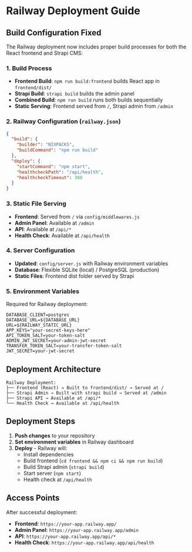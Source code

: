 # Railway Deployment Guide

## Build Configuration Fixed

The Railway deployment now includes proper build processes for both the React frontend and Strapi CMS:

### 1. Build Process
- **Frontend Build**: `npm run build:frontend` builds React app in `frontend/dist/`
- **Strapi Build**: `strapi build` builds the admin panel
- **Combined Build**: `npm run build` runs both builds sequentially
- **Static Serving**: Frontend served from `/`, Strapi admin from `/admin`

### 2. Railway Configuration (`railway.json`)
```json
{
  "build": {
    "builder": "NIXPACKS",
    "buildCommand": "npm run build"
  },
  "deploy": {
    "startCommand": "npm start",
    "healthcheckPath": "/api/health",
    "healthcheckTimeout": 300
  }
}
```

### 3. Static File Serving
- **Frontend**: Served from `/` via `config/middlewares.js`
- **Admin Panel**: Available at `/admin`
- **API**: Available at `/api/*`
- **Health Check**: Available at `/api/health`

### 4. Server Configuration
- **Updated**: `config/server.js` with Railway environment variables
- **Database**: Flexible SQLite (local) / PostgreSQL (production)
- **Static Files**: Frontend dist folder served by Strapi

### 5. Environment Variables
Required for Railway deployment:

```env
DATABASE_CLIENT=postgres
DATABASE_URL=${DATABASE_URL}
URL=${RAILWAY_STATIC_URL}
APP_KEYS="your-secret-keys-here"
API_TOKEN_SALT=your-token-salt
ADMIN_JWT_SECRET=your-admin-jwt-secret
TRANSFER_TOKEN_SALT=your-transfer-token-salt
JWT_SECRET=your-jwt-secret
```

## Deployment Architecture

```
Railway Deployment:
├── Frontend (React) → Built to frontend/dist/ → Served at /
├── Strapi Admin → Built with strapi build → Served at /admin
├── Strapi API → Available at /api/*
└── Health Check → Available at /api/health
```

## Deployment Steps

1. **Push changes** to your repository
2. **Set environment variables** in Railway dashboard
3. **Deploy** - Railway will:
   - Install dependencies
   - Build frontend (`cd frontend && npm ci && npm run build`)
   - Build Strapi admin (`strapi build`)
   - Start server (`npm start`)
   - Health check at `/api/health`

## Access Points

After successful deployment:
- **Frontend**: `https://your-app.railway.app/`
- **Admin Panel**: `https://your-app.railway.app/admin`
- **API**: `https://your-app.railway.app/api/*`
- **Health Check**: `https://your-app.railway.app/api/health`

